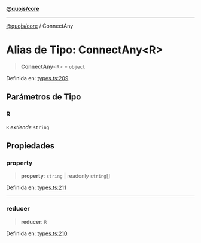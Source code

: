 [**@quojs/core**](../README.md)

***

[@quojs/core](../README.md) / ConnectAny

# Alias de Tipo: ConnectAny\<R\>

> **ConnectAny**\<`R`\> = `object`

Definida en: [types.ts:209](https://github.com/quojs/quojs/blob/77e60321cd9a639207281caa83e9258935b2bfc1/packages/core/src/types.ts#L209)

## Parámetros de Tipo

### R

`R` *extiende* `string`

## Propiedades

### property

> **property**: `string` \| readonly `string`[]

Definida en: [types.ts:211](https://github.com/quojs/quojs/blob/77e60321cd9a639207281caa83e9258935b2bfc1/packages/core/src/types.ts#L211)

***

### reducer

> **reducer**: `R`

Definida en: [types.ts:210](https://github.com/quojs/quojs/blob/77e60321cd9a639207281caa83e9258935b2bfc1/packages/core/src/types.ts#L210)
